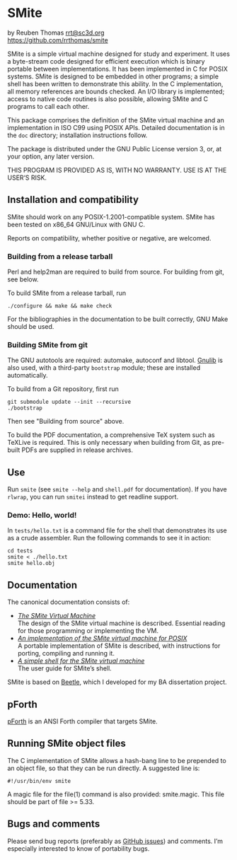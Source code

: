 # SMite

by Reuben Thomas <rrt@sc3d.org>  
https://github.com/rrthomas/smite  

SMite is a simple virtual machine designed for study and experiment. It uses
a byte-stream code designed for efficient execution which is binary portable
between implementations. It has been implemented in C for POSIX systems.
SMite is designed to be embedded in other programs; a simple
shell has been written to demonstrate this ability. In the C implementation,
all memory references are bounds checked. An I/O library is implemented;
access to native code routines is also possible, allowing SMite and C
programs to call each other.

This package comprises the definition of the SMite virtual machine and an
implementation in ISO C99 using POSIX APIs. Detailed documentation is in the
`doc` directory; installation instructions follow.

The package is distributed under the GNU Public License version 3, or,
at your option, any later version.

THIS PROGRAM IS PROVIDED AS IS, WITH NO WARRANTY. USE IS AT THE USER‘S
RISK.


## Installation and compatibility

SMite should work on any POSIX-1.2001-compatible system. SMite has been
tested on x86_64 GNU/Linux with GNU C.

Reports on compatibility, whether positive or negative, are welcomed.


### Building from a release tarball

Perl and help2man are required to build from source. For building from git,
see below.

To build SMite from a release tarball, run

`./configure && make && make check`

For the bibliographies in the documentation to be built correctly, GNU Make
should be used.


### Building SMite from git

The GNU autotools are required: automake, autoconf and libtool.
[Gnulib](https://www.gnu.org/software/gnulib/) is also used, with a
third-party `bootstrap` module; these are installed automatically.

To build from a Git repository, first run

```
git submodule update --init --recursive
./bootstrap
```

Then see "Building from source" above.

To build the PDF documentation, a comprehensive TeX system such as TeXLive
is required. This is only necessary when building from Git, as pre-built
PDFs are supplied in release archives. 


## Use

Run `smite` (see `smite --help` and `shell.pdf` for documentation). If
you have `rlwrap`, you can run `smitei` instead to get readline support.


### Demo: Hello, world!

In `tests/hello.txt` is a command file for the shell that demonstrates its
use as a crude assembler. Run the following commands to see it in action:

```
cd tests
smite < ./hello.txt
smite hello.obj
```


## Documentation

The canonical documentation consists of:

* _[The SMite Virtual Machine](doc/smite.pdf)_  
The design of the SMite virtual machine is described. Essential reading
for those programming or implementing the VM.
* _[An implementation of the SMite virtual machine for POSIX](doc/csmite.pdf)_  
A portable implementation of SMite is described, with instructions for
porting, compiling and running it.
* _[A simple shell for the SMite virtual machine](doc/shell.pdf)_  
The user guide for SMite’s shell.

SMite is based on [Beetle](https://github.com/rrthomas/beetle), which I
developed for my BA dissertation project.


## pForth

[pForth](https://github.com/rrthomas/pforth) is an ANSI Forth compiler that
targets SMite.


## Running SMite object files

The C implementation of SMite allows a hash-bang line to be prepended to an object file, so that they can be run directly. A suggested line is:

```
#!/usr/bin/env smite
```

A magic file for the file(1) command is also provided: smite.magic.
This file should be part of file >= 5.33.


## Bugs and comments

Please send bug reports (preferably as [GitHub issues](https://github.com/rrthomas/smite/issues))
and comments. I’m especially interested to know of portability bugs.
